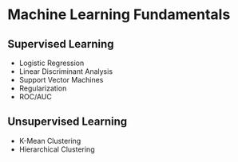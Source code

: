 # Machine Learning Fundamentals
## Supervised Learning
  - Logistic Regression
  - Linear Discriminant Analysis
  - Support Vector Machines
  - Regularization
  - ROC/AUC
 
 ## Unsupervised Learning
  - K-Mean Clustering
  - Hierarchical Clustering
